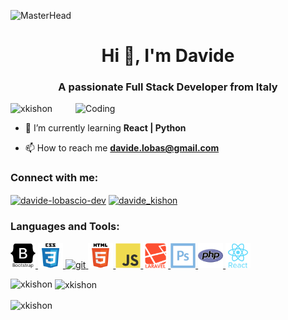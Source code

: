 ![MasterHead](https://media.tenor.com/3bTxZ4HdrysAAAAC/pixels-neon.gif)
<h1 align="center">Hi 👋, I'm Davide</h1>
<h3 align="center">A passionate Full Stack Developer from Italy</h3>
<img align="right" alt="Coding" width="400" src="https://media.tenor.com/JPX5iWzkrfQAAAAM/akudama-drive-anime.gif">


<p align="left"> <img src="https://komarev.com/ghpvc/?username=xkishon&label=Profile%20views&color=0e75b6&style=flat" alt="xkishon" /> </p>

- 🌱 I’m currently learning **React | Python**

- 📫 How to reach me **davide.lobas@gmail.com**

<h3 align="left">Connect with me:</h3>
<p align="left">
<a href="https://linkedin.com/in/davide-lobascio-dev" target="blank"><img align="center" src="https://raw.githubusercontent.com/rahuldkjain/github-profile-readme-generator/master/src/images/icons/Social/linked-in-alt.svg" alt="davide-lobascio-dev" height="30" width="40" /></a>
<a href="https://instagram.com/davide_kishon" target="blank"><img align="center" src="https://raw.githubusercontent.com/rahuldkjain/github-profile-readme-generator/master/src/images/icons/Social/instagram.svg" alt="davide_kishon" height="30" width="40" /></a>
</p>

<h3 align="left">Languages and Tools:</h3>
<p align="left"> <a href="https://getbootstrap.com" target="_blank" rel="noreferrer"> <img src="https://raw.githubusercontent.com/devicons/devicon/master/icons/bootstrap/bootstrap-plain-wordmark.svg" alt="bootstrap" width="40" height="40"/> </a> <a href="https://www.w3schools.com/css/" target="_blank" rel="noreferrer"> <img src="https://raw.githubusercontent.com/devicons/devicon/master/icons/css3/css3-original-wordmark.svg" alt="css3" width="40" height="40"/> </a> <a href="https://git-scm.com/" target="_blank" rel="noreferrer"> <img src="https://www.vectorlogo.zone/logos/git-scm/git-scm-icon.svg" alt="git" width="40" height="40"/> </a> <a href="https://www.w3.org/html/" target="_blank" rel="noreferrer"> <img src="https://raw.githubusercontent.com/devicons/devicon/master/icons/html5/html5-original-wordmark.svg" alt="html5" width="40" height="40"/> </a> <a href="https://developer.mozilla.org/en-US/docs/Web/JavaScript" target="_blank" rel="noreferrer"> <img src="https://raw.githubusercontent.com/devicons/devicon/master/icons/javascript/javascript-original.svg" alt="javascript" width="40" height="40"/> </a> <a href="https://laravel.com/" target="_blank" rel="noreferrer"> <img src="https://raw.githubusercontent.com/devicons/devicon/master/icons/laravel/laravel-plain-wordmark.svg" alt="laravel" width="40" height="40"/> </a> <a href="https://www.photoshop.com/en" target="_blank" rel="noreferrer"> <img src="https://raw.githubusercontent.com/devicons/devicon/master/icons/photoshop/photoshop-line.svg" alt="photoshop" width="40" height="40"/> </a> <a href="https://www.php.net" target="_blank" rel="noreferrer"> <img src="https://raw.githubusercontent.com/devicons/devicon/master/icons/php/php-original.svg" alt="php" width="40" height="40"/> </a> <a href="https://reactjs.org/" target="_blank" rel="noreferrer"> <img src="https://raw.githubusercontent.com/devicons/devicon/master/icons/react/react-original-wordmark.svg" alt="react" width="40" height="40"/> </a> </p>

<p><img align="left" src="https://github-readme-stats.vercel.app/api/top-langs?username=xkishon&show_icons=true&locale=en&layout=compact" alt="xkishon" /></p>

<p>&nbsp;<img align="center" src="https://github-readme-stats.vercel.app/api?username=xkishon&show_icons=true&locale=en" alt="xkishon" /></p>

<p><img align="center" src="https://github-readme-streak-stats.herokuapp.com/?user=xkishon&" alt="xkishon" /></p>
